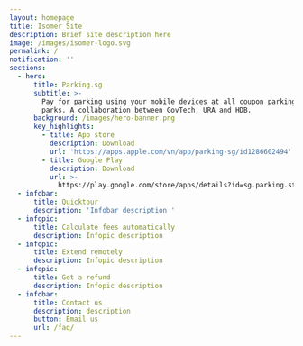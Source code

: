 ```yaml
---
layout: homepage
title: Isomer Site
description: Brief site description here
image: /images/isomer-logo.svg
permalink: /
notification: ''
sections:
  - hero:
      title: Parking.sg
      subtitle: >-
        Pay for parking using your mobile devices at all coupon parking car
        parks. A collaboration between GovTech, URA and HDB.
      background: /images/hero-banner.png
      key_highlights:
        - title: App store
          description: Download
          url: 'https://apps.apple.com/vn/app/parking-sg/id1286602494'
        - title: Google Play
          description: Download
          url: >-
            https://play.google.com/store/apps/details?id=sg.parking.streetsmart&hl=en
  - infobar:
      title: Quicktour
      description: 'Infobar description '
  - infopic:
      title: Calculate fees automatically
      description: Infopic description
  - infopic:
      title: Extend remotely
      description: Infopic description
  - infopic:
      title: Get a refund
      description: Infopic description
  - infobar:
      title: Contact us
      description: description
      button: Email us
      url: /faq/
---
```

